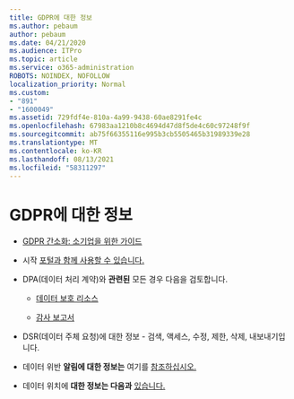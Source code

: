 ```yaml
---
title: GDPR에 대한 정보
ms.author: pebaum
author: pebaum
ms.date: 04/21/2020
ms.audience: ITPro
ms.topic: article
ms.service: o365-administration
ROBOTS: NOINDEX, NOFOLLOW
localization_priority: Normal
ms.custom:
- "891"
- "1600049"
ms.assetid: 729fdf4e-810a-4a99-9438-60ae8291fe4c
ms.openlocfilehash: 67983aa1210b8c4694d47d8f5de4c60c97248f9f
ms.sourcegitcommit: ab75f66355116e995b3cb5505465b31989339e28
ms.translationtype: MT
ms.contentlocale: ko-KR
ms.lasthandoff: 08/13/2021
ms.locfileid: "58311297"
---
```

# <a name="information-about-gdpr"></a>GDPR에 대한 정보

- [GDPR 간소화: 소기업을 위한 가이드](https://docs.microsoft.com/microsoft-365/admin/security-and-compliance/gdpr-compliance)

- 시작 [포털과 함께 사용할 수 있습니다.](https://servicetrust.microsoft.com/ViewPage/GDPRGetStarted)

- DPA(데이터 처리 계약)와 **관련된** 모든 경우 다음을 검토합니다.

  - [데이터 보호 리소스](https://servicetrust.microsoft.com/ViewPage/TrustDocuments)

  - [감사 보고서](https://servicetrust.microsoft.com/ViewPage/MSComplianceGuide)

- DSR(데이터 주체 요청)에 대한 정보 - 검색, 액세스, 수정, 제한, 삭제,  내보내기입니다. [](https://docs.microsoft.com/microsoft-365/compliance/gdpr-dsr-office365)

- 데이터 위반 **알림에 대한 정보는** 여기를 [참조하십시오.](https://servicetrust.microsoft.com/ViewPage/GDPRBreach)

- 데이터 위치에 **대한 정보는 다음과** [있습니다.](https://products.office.com/where-is-your-data-located?ms.officeurl=datamaps&amp;geo=All#All)
